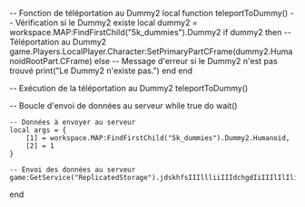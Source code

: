 -- Fonction de téléportation au Dummy2
local function teleportToDummy()
    -- Vérification si le Dummy2 existe
    local dummy2 = workspace.MAP:FindFirstChild("5k_dummies").Dummy2
    if dummy2 then
        -- Téléportation au Dummy2
        game.Players.LocalPlayer.Character:SetPrimaryPartCFrame(dummy2.HumanoidRootPart.CFrame)
    else
        -- Message d'erreur si le Dummy2 n'est pas trouvé
        print("Le Dummy2 n'existe pas.")
    end
end

-- Exécution de la téléportation au Dummy2
teleportToDummy()

-- Boucle d'envoi de données au serveur
while true do
    wait()

    -- Données à envoyer au serveur
    local args = {
        [1] = workspace.MAP:FindFirstChild("5k_dummies").Dummy2.Humanoid,
        [2] = 1
    }

    -- Envoi des données au serveur
    game:GetService("ReplicatedStorage").jdskhfsIIIllliiIIIdchgdIiIIIlIlIli:FireServer(unpack(args))
end
